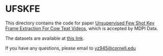 # UFSKFE

This directory contains the code for paper [Unsupervised Few Shot Key Frame Extraction For Cow Teat Videos](https://www.mdpi.com/2076-2615/), which is accepted by MDPI Data.

The datasets are available at [this link](https://cornell.box.com/s/rf4705g3l3076xe1dlvljazdwp42srgg).

If you have any questions, please email to yz945@cornell.edu

